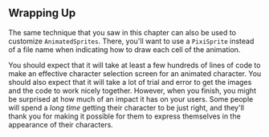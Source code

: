 ## Wrapping Up

The same technique that you saw in this chapter can also be used to customize
`AnimatedSprites`.  There, you'll want to use a `PixiSprite` instead of a file
name when indicating how to draw each cell of the animation.

You should expect that it will take at least a few hundreds of lines of code to
make an effective character selection screen for an animated character.  You
should also expect that it will take a lot of trial and error to get the images
and the code to work nicely together.  However, when you finish, you might be
surprised at how much of an impact it has on your users.  Some people will spend
a *long time* getting their character to be just right, and they'll thank you
for making it possible for them to express themselves in the appearance of their
characters.
